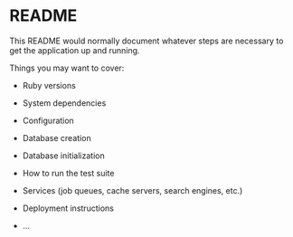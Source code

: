 # README

This README would normally document whatever steps are necessary to get the
application up and running.

Things you may want to cover:

- Ruby versions

- System dependencies

- Configuration

- Database creation

- Database initialization

- How to run the test suite

- Services (job queues, cache servers, search engines, etc.)

- Deployment instructions

- ...
